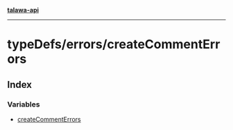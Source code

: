 [**talawa-api**](../../../README.md)

***

# typeDefs/errors/createCommentErrors

## Index

### Variables

- [createCommentErrors](variables/createCommentErrors.md)
